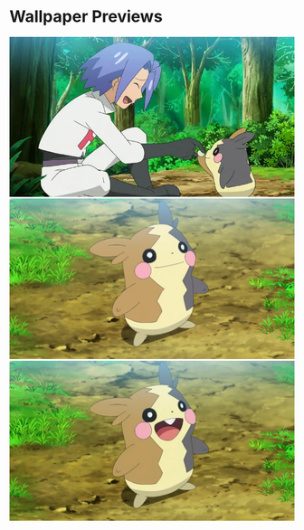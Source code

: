 # Wallpaper Previews

<img src="001-james-morpeko.png" alt=""/>
<img src="002-morpeko-1.png" alt=""/>
<img src="003-morpeko-2.png" alt=""/>
